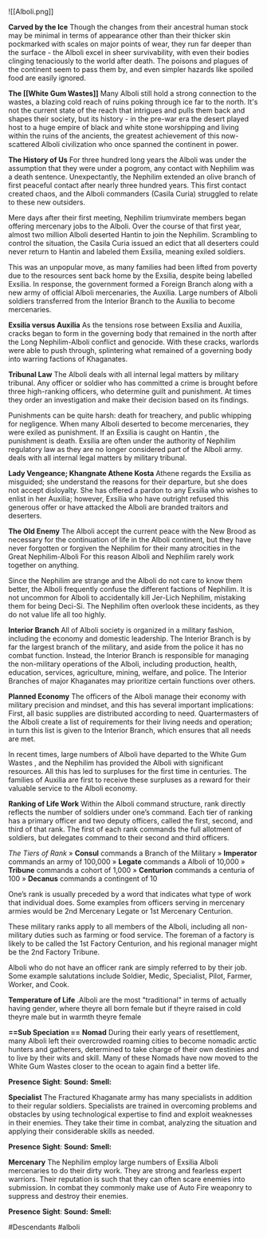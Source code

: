 ![[Alboli.png]]

**Carved by the Ice**
Though the changes from their ancestral human stock may be minimal in terms of
appearance other than their thicker skin pockmarked with scales on major points of wear, they run far deeper than the surface - the Alboli excel in sheer survivability,
with even their bodies  clinging tenaciously to the world after death. The poisons
and plagues of the continent seem to pass them by, and even simpler hazards like
spoiled food are easily ignored.

**The [[White Gum Wastes]]**
Many Alboli still hold a strong connection to the wastes, a blazing cold reach of ruins poking through ice far to the north. It's not the current state of the reach that intrigues and pulls them back and shapes their society, but its history - in the pre-war era the desert played host to a huge empire of black and white stone worshipping and living within the ruins of the ancients, the greatest achievement of this now-scattered Alboli civilization who once spanned the continent in power.

**The History of Us**
For three hundred long years the Alboli was under the assumption that they were under a pogrom, any contact with Nephilim was a death sentence. Unexpectantly, the Nephilim extended an olive branch of first peaceful contact after nearly three hundred years.  This first contact created chaos, and the Alboli commanders (Casila Curia) struggled to relate to these new outsiders. 

Mere days after their first meeting, Nephilim triumvirate members began offering mercenary jobs to the Alboli. Over the course of that first year, almost two million Alboli deserted Hantin to join the Nephilim. Scrambling to control the situation, the Casila Curia issued an edict that all deserters could never return to Hantin and labeled them Exsilia, meaning exiled soldiers.

This was an unpopular move, as many families had been lifted from poverty due to the resources sent back home by the Exsilia, despite being labelled Exsilia. In response, the government formed a Foreign Branch along with a new army of official Alboli mercenaries,
the Auxilia. Large numbers of Alboli soldiers transferred from the Interior Branch to the Auxilia to become mercenaries. 

**Exsilia versus Auxilia**
As the tensions rose between Exsilia and Auxilia, cracks began to form in the governing body that remained in the north after the Long Nephilim-Alboli conflict and genocide. With these cracks, warlords were able to push through, splintering what remained of a governing body into warring factions of Khaganates.

**Tribunal Law**
The Alboli deals with all internal legal matters by military tribunal. Any officer or soldier who has committed a crime is brought before three high-ranking officers, who determine guilt and punishment. At times they order an investigation and make their decision based on its findings.

Punishments can be quite harsh: death for treachery, and public whipping for negligence. When many Alboli deserted to become mercenaries, they were exiled as punishment. If an Exsilia is caught on Hantin , the punishment is death. Exsilia  are often under the authority of Nephilim regulatory law as they are no longer considered part of the Alboli army. deals with all internal legal matters by military tribunal.

**Lady Vengeance; Khangnate Athene Kosta**
Athene regards the Exsilia as misguided; she understand the reasons for their departure, but she does not accept disloyalty. She has offered a pardon to any Exsilia who wishes to enlist in her Auxilia; however, Exsilia who have outright refused this generous offer
or have attacked the Alboli are branded traitors and deserters.

**The Old Enemy**
The Alboli accept the current peace with the New Brood as necessary for the continuation of life in the Alboli continent, but they have never forgotten or forgiven the Nephilim for their many atrocities in the Great Nephilim-Alboli For this reason Alboli and Nephilim
rarely work together on anything.

Since the Nephilim are strange and the Alboli do not care to know them better, the Alboli frequently confuse the different factions of Nephilim. It is not uncommon for Alboli to accidentally kill Jer-Lich Nephilim, mistaking them for being Deci-Si. The Nephilim
often overlook these incidents, as they do not value life all too highly.

**Interior Branch**
All of Alboli society is organized in a military fashion, including the economy and domestic leadership. The Interior Branch is by far the largest branch of the military, and aside from the police it has no combat function. Instead, the Interior Branch is responsible for managing the non-military operations of the Alboli, including production, health, education, services, agriculture, mining, welfare, and police. The Interior Branches of major Khaganates may prioritize certain functions over others.

**Planned Economy**
The officers of the Alboli manage their economy with military precision and mindset, and this has several important implications:
First, all basic supplies are distributed according to need. Quartermasters of the Alboli create a list of requirements for their living needs and operation; in turn this list is given to the Interior Branch, which ensures that all needs are met.

In recent times, large numbers of Alboli have departed to the White Gum Wastes , and the Nephilim has provided the Alboli with significant resources. All this has led to surpluses for the first time in centuries. The families of Auxilia are first to receive these surpluses as a reward for their valuable service to the Alboli economy.

**Ranking of Life Work**
Within the Alboli command structure, rank directly reflects the number of soldiers under one’s command. Each tier of ranking has a primary officer and two deputy officers, called the first, second, and third of that rank. The first of each rank commands the full allotment of soldiers, but delegates command to their second and third officers.

*The Tiers of Rank*
» **Consul** commands a Branch of the Military
» **Imperator** commands an army of 100,000
» **Legate** commands a Alboli of 10,000
» **Tribune** commands a cohort of 1,000
» **Centurion** commands a centuria of 100
» **Decanus** commands a contingent of 10

One’s rank is usually preceded by a word that indicates what type of work that individual does. Some examples from officers serving in mercenary armies would be 2nd Mercenary Legate or 1st Mercenary Centurion.

These military ranks apply to all members of the Alboli, including all non-military duties such as farming or food service. The foreman of a factory is likely to be called the 1st Factory Centurion, and his regional manager might be the 2nd Factory Tribune.

Alboli who do not have an officer rank are simply referred to by their job. Some example salutations include Soldier, Medic, Specialist, Pilot, Farmer, Worker, and Cook.

**Temperature of Life**
.Alboli are the most "traditional" in terms of actually having gender, where theyre all born female but if theyre raised in cold theyre male but in warmth theyre female


**==Sub Speciation ==**
**Nomad**
During their early years of resettlement, many Alboli left their
overcrowded roaming cities to become nomadic arctic hunters and gatherers,
determined to take charge of their own destinies and to live by their wits and skill. Many of these Nomads have now moved to the White Gum Wastes closer to the ocean to again find a better life. 

**Presence** 
**Sight**: 
**Sound:** 
**Smell:** 

**Specialist**
The Fractured Khaganate army has many specialists in addition to their regular
soldiers. Specialists are trained in overcoming problems and obstacles
by using technological expertise to find and exploit weaknesses in
their enemies. They take their time in combat, analyzing the situation
and applying their considerable skills as needed.

**Presence** 
**Sight**:
**Sound:** 
**Smell:** 

**Mercenary**
The Nephilim employ large numbers of Exsilia Alboli mercenaries to do their dirty work. They are strong and fearless expert warriors. Their reputation is such that they can often scare enemies into submission. In combat they commonly make use of Auto Fire weaponry to suppress and destroy their enemies.

**Presence** 
**Sight**:
**Sound:** 
**Smell:** 



#Descendants #alboli 